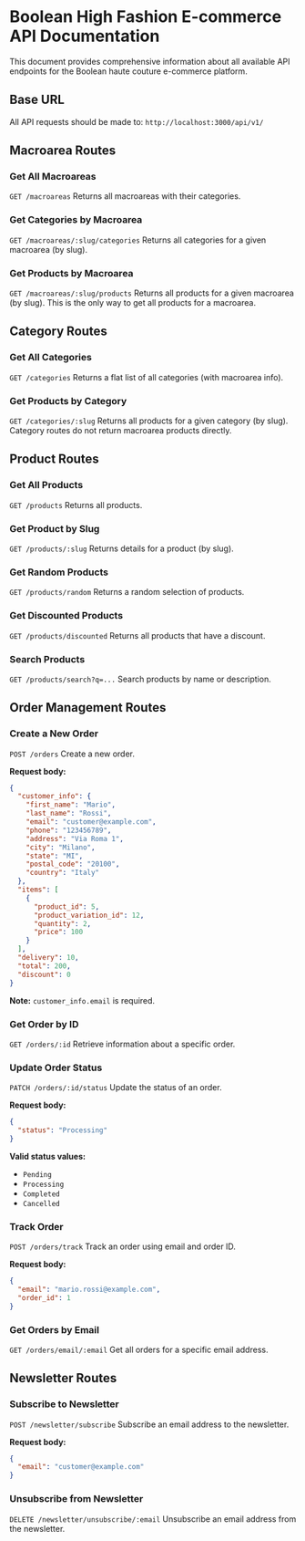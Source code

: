 # Boolean High Fashion E-commerce API Documentation

This document provides comprehensive information about all available API endpoints for the Boolean haute couture e-commerce platform.

## Base URL

All API requests should be made to: `http://localhost:3000/api/v1/`

## Macroarea Routes

### Get All Macroareas

`GET /macroareas`
Returns all macroareas with their categories.

### Get Categories by Macroarea

`GET /macroareas/:slug/categories`
Returns all categories for a given macroarea (by slug).

### Get Products by Macroarea

`GET /macroareas/:slug/products`
Returns all products for a given macroarea (by slug). This is the only way to get all products for a macroarea.

## Category Routes

### Get All Categories

`GET /categories`
Returns a flat list of all categories (with macroarea info).

### Get Products by Category

`GET /categories/:slug`
Returns all products for a given category (by slug). Category routes do not return macroarea products directly.

## Product Routes

### Get All Products

`GET /products`
Returns all products.

### Get Product by Slug

`GET /products/:slug`
Returns details for a product (by slug).

### Get Random Products

`GET /products/random`
Returns a random selection of products.

### Get Discounted Products

`GET /products/discounted`
Returns all products that have a discount.

### Search Products

`GET /products/search?q=...`
Search products by name or description.

## Order Management Routes

### Create a New Order

`POST /orders`
Create a new order.

**Request body:**

```json
{
  "customer_info": {
    "first_name": "Mario",
    "last_name": "Rossi",
    "email": "customer@example.com",
    "phone": "123456789",
    "address": "Via Roma 1",
    "city": "Milano",
    "state": "MI",
    "postal_code": "20100",
    "country": "Italy"
  },
  "items": [
    {
      "product_id": 5,
      "product_variation_id": 12,
      "quantity": 2,
      "price": 100
    }
  ],
  "delivery": 10,
  "total": 200,
  "discount": 0
}
```

**Note:** `customer_info.email` is required.

### Get Order by ID

`GET /orders/:id`
Retrieve information about a specific order.

### Update Order Status

`PATCH /orders/:id/status`
Update the status of an order.

**Request body:**

```json
{
  "status": "Processing"
}
```

**Valid status values:**

- `Pending`
- `Processing`
- `Completed`
- `Cancelled`

### Track Order

`POST /orders/track`
Track an order using email and order ID.

**Request body:**

```json
{
  "email": "mario.rossi@example.com",
  "order_id": 1
}
```

### Get Orders by Email

`GET /orders/email/:email`
Get all orders for a specific email address.

## Newsletter Routes

### Subscribe to Newsletter

`POST /newsletter/subscribe`
Subscribe an email address to the newsletter.

**Request body:**

```json
{
  "email": "customer@example.com"
}
```

### Unsubscribe from Newsletter

`DELETE /newsletter/unsubscribe/:email`
Unsubscribe an email address from the newsletter.
